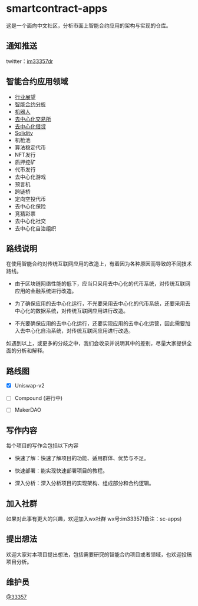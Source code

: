 # smartcontract-apps

这是一个面向中文社区，分析市面上智能合约应用的架构与实现的仓库。

## 通知推送

twitter：[im33357dr](https://twitter.com/im33357dr)

## 智能合约应用领域

- [行业展望](./Outlook/README.md)
- [智能合约分析](./Event/README.md)
- [机器人](./Robot/README.md)
- [去中心化交易所](./DEX/README.md)
- [去中心化借贷](./Loan/README.md)
- [Solidity](./Solidity/README.md)
- 机枪池
- 算法稳定代币
- NFT发行
- 质押挖矿
- 代币发行
- 去中心化游戏
- 预言机
- 跨链桥
- 定向空投代币
- 去中心化保险
- 竞猜彩票
- 去中心化社交
- 去中心化自治组织

## 路线说明

在使用智能合约对传统互联网应用的改造上，有着因为各种原因而导致的不同技术路线。

- 由于区块链网络性能的低下，应当只采用去中心化的代币系统，对传统互联网应用的金融系统进行改造。

- 为了确保应用的去中心化运行，不光要采用去中心化的代币系统，还要采用去中心化的数据系统，对传统互联网应用进行改造。

- 不光要确保应用的去中心化运行，还要实现应用的去中心化运营，因此需要加入去中心化自治系统，对传统互联网应用进行改造。

如遇到以上，或更多的分歧之中，我们会收录并说明其中的差别，尽量大家提供全面的分析和解释。

## 路线图

- [x] Uniswap-v2 

- [ ] Compound (进行中)

- [ ] MakerDAO

## 写作内容

每个项目的写作会包括以下内容

- 快速了解：快速了解项目的功能、适用群体、优势与不足。

- 快速部署：能实现快速部署项目的教程。

- 深入分析：深入分析项目的实现架构、组成部分和合约逻辑。

## 加入社群

如果对此事有更大的兴趣，欢迎加入wx社群
wx号:im33357(备注：sc-apps)

## 提出想法

欢迎大家对本项目提出想法，包括需要研究的智能合约项目或者领域，也欢迎投稿项目分析。

## 维护员

[@33357](https://github.com/33357)



